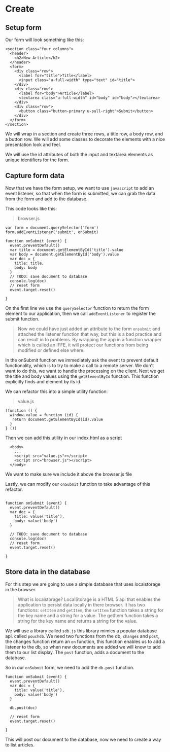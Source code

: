 # Create

## Setup form

Our form will look something like this:

```
<section class="four columns">
  <header>
    <h2>New Article</h2>
  </header>
  <form>
    <div class="row">
      <label for="title">Title</label>
      <input class="u-full-width" type="text" id="title">
    </div>
    <div class="row">
      <label for="body">Article</label>
      <textarea class="u-full-width" id="body" id="body"></textarea>
    </div>
    <div class="row">
      <button class="button-primary u-pull-right">Submit</button>
    </div>
  </form>
</section>
```

We will wrap in a section and create three rows, a title row, a body row,
and a button row. We will add some classes to decorate the elements with a
nice presentation look and feel.

We will use the id attributes of both the input and textarea elements as unique
identifiers for the form.

## Capture form data

Now that we have the form setup, we want to use `javascript` to add an event
listener, so that when the form is submitted, we can grab the data from the form
and add to the database.

This code looks like this:

> browser.js

```
var form = document.querySelector('form')
form.addEventListener('submit', onSubmit)

function onSubmit (event) {
  event.preventDefault()
  var title = document.getElementById('title').value
  var body = document.getElementById('body').value
  var doc = {
    title: title,
    body: body
  }
  // TODO: save document to database
  console.log(doc)
  // reset form
  event.target.reset()

}
```

On the first line we use the `querySelector` function to return the form element
to our application, then we call `addEventListener` to register the submit function.

> Now we could have just added an attribute to the form `onsubmit` and attached
the listener function that way, but this is a bad practice and can result in to
problems. By wrapping the app in a function wrapper which is called an IFFE, it
will protect our functions from being modified or defined else where.

In the onSubmit function we immediately ask the event to prevent default
functionality, which is to try to make a call to a remote server. We don't want
to do this, we want to handle the processing on the client. Next we get the
title and body values using the `getElementById` function. This function explicitly
finds and element by its id.

We can refactor this into a simple utility function:

> value.js

```
(function () {
  window.value = function (id) {
   return document.getElementById(id).value
  }
} ())
```

Then we can add this utility in our index.html as a script

```
  <body>
    ...
    <script src="value.js"></script>
    <script src="browser.js"></script>
  </body>
```

We want to make sure we include it above the browser.js file

Lastly, we can modify our `onSubmit` function to take advantage of this refactor.

```

function onSubmit (event) {
  event.preventDefault()
  var doc = {
    title: value('title'),
    body: value('body')
  }

  // TODO: save document to database
  console.log(doc)
  // reset form
  event.target.reset()

}

```

## Store data in the database

For this step we are going to use a simple database that uses localstorage in the
browser.

> What is localstorage? LocalStorage is a HTML 5 api that enables the application
to persist data locally in there browser. It has two functions: `setItem` and
`getItem`, the `setItem` function takes a string for the key name and a string
for a value. The getItem function takes a string for the key name and returns a
string for the value.

We will use a library called `sdb.js` this library mimics a popular database api.
called `pouchdb`. We need two functions from the db, `changes` and `post`, the
changes function return an `on` function, this function enables us to add a listener
to the db, so when new documents are added we will know to add them to our list
display. The `post` function, adds a document to the database.

So in our `onSubmit` form, we need to add the `db.post` function.

```
function onSubmit (event) {
  event.preventDefault()
  var doc = {
    title: value('title'),
    body: value('body')
  }

  db.post(doc)  

  // reset form
  event.target.reset()

}

```

This will post our document to the database, now we need to create a way to list
articles.
